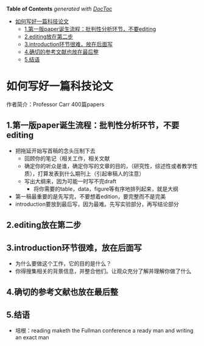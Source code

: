 <!-- START doctoc generated TOC please keep comment here to allow auto update -->
<!-- DON'T EDIT THIS SECTION, INSTEAD RE-RUN doctoc TO UPDATE -->
**Table of Contents**  *generated with [DocToc](https://github.com/thlorenz/doctoc)*

- [如何写好一篇科技论文](#%E5%A6%82%E4%BD%95%E5%86%99%E5%A5%BD%E4%B8%80%E7%AF%87%E7%A7%91%E6%8A%80%E8%AE%BA%E6%96%87)
  - [1.第一版paper诞生流程：批判性分析环节，不要editing](#1%E7%AC%AC%E4%B8%80%E7%89%88paper%E8%AF%9E%E7%94%9F%E6%B5%81%E7%A8%8B%E6%89%B9%E5%88%A4%E6%80%A7%E5%88%86%E6%9E%90%E7%8E%AF%E8%8A%82%E4%B8%8D%E8%A6%81editing)
  - [2.editing放在第二步](#2editing%E6%94%BE%E5%9C%A8%E7%AC%AC%E4%BA%8C%E6%AD%A5)
  - [3.introduction环节很难，放在后面写](#3introduction%E7%8E%AF%E8%8A%82%E5%BE%88%E9%9A%BE%E6%94%BE%E5%9C%A8%E5%90%8E%E9%9D%A2%E5%86%99)
  - [4.确切的参考文献也放在最后整](#4%E7%A1%AE%E5%88%87%E7%9A%84%E5%8F%82%E8%80%83%E6%96%87%E7%8C%AE%E4%B9%9F%E6%94%BE%E5%9C%A8%E6%9C%80%E5%90%8E%E6%95%B4)
  - [5.结语](#5%E7%BB%93%E8%AF%AD)

<!-- END doctoc generated TOC please keep comment here to allow auto update -->

# 如何写好一篇科技论文
作者简介：Professor Carr 400篇papers
## 1.第一版paper诞生流程：批判性分析环节，不要editing
* 把拖延开始写首稿的念头压制下去
  * 回顾你的笔记（相关工作，相关文献
  * 确定你的听众是谁，确定你写的文章的目的，（研究性，综述性或者教学性质），打算发表到什么期刊上（引起审稿人的注意）
  * 写出大纲来，因为可能一时写不完draft
    * 将你需要的table，data，figure等有序地排列起来，就是大纲
* 第一稿最重要的是先写完，不要想着edition，要完整而不是完美
* introduction要放到最后写，因为最难。先写实验部分，再写结论部分

## 2.editing放在第二步
## 3.introduction环节很难，放在后面写
* 为什么要做这个工作，它的目的是什么？
* 你得搜集相关的背景信息，并整合他们。让观众充分了解并理解你做了什么
## 4.确切的参考文献也放在最后整
## 5.结语
* 培根：reading maketh the Fullman conference a ready man and writing an exact man
